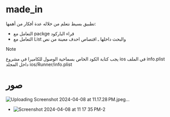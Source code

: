 # made_in

تطبيق بسيط نتعلم من خلاله عدة أفكار من أهمها:
- التعامل مع packge قراء الباركود
- التعامل مع List والبحث داخلها
ـ اقتصاص احدف معينة من نص


> [!Note]
> يجب كتابة الكود الخاص بسماحية الوصول للكاميرا في مشروع ios في الملف info.plist داخل المجلد ios/Runner/info.plist
# صور
![Uploading Screenshot 2024-04-08 at 11.17.28 PM.jpeg…]()
- ![Screenshot 2024-04-08 at 11 17 35 PM-2](https://github.com/Muhammad-Radwan/made_in/assets/62462574/717872bf-e8d1-4e4e-b593-1fd5a444fef0)
